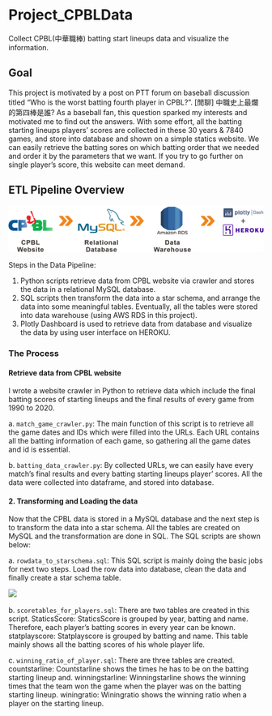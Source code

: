 # Project_CPBLData
Collect CPBL(中華職棒) batting start lineups data and visualize the information.

## Goal
  This project is motivated by a post on PTT forum on baseball discussion titled “Who is the worst batting fourth player in CPBL?”. [閒聊] 中職史上最爛的第四棒是誰? As a baseball fan, this question sparked my interests and motivated me to find out the answers. 
With some effort, all the batting starting lineups players’ scores are collected in these 30 years & 7840 games, and store into database and shown on a simple statics website. We can easily retrieve the batting sores on which batting order that we needed and order it by the parameters that we want. If you try to go further on single player’s score, this website can meet demand.


## ETL Pipeline Overview

![](PipelineVisualized.png)

Steps in the Data Pipeline:
1.	Python scripts retrieve data from CPBL website via crawler and stores the data in a relational MySQL database.
2.	SQL scripts then transform the data into a star schema, and arrange the data into some meaningful tables. Eventually, all the tables were stored into data warehouse (using AWS RDS in this project).
3.	Plotly Dashboard is used to retrieve data from database and visualize the data by using user interface on HEROKU.


### The Process
#### Retrieve data from CPBL website

I wrote a website crawler in Python to retrieve data which include the final batting scores of starting lineups and the final results of every game from 1990 to 2020.

a.	`match_game_crawler.py`:
The main function of this script is to retrieve all the game dates and IDs which were filled into the URLs. Each URL contains all the batting information of each game, so gathering all the game dates and id is essential.

b.	`batting_data_crawler.py`:
By collected URLs, we can easily have every match’s final results and every batting starting lineups player’ scores. All the data were collected into dataframe, and stored into database.


#### 2.	Transforming and Loading the data
Now that the CPBL data is stored in a MySQL database and the next step is to transform the data into a star schema. All the tables are created on MySQL and the transformation are done in SQL. The SQL scripts are shown below:

a.	`rowdata_to_starschema.sql`:
This SQL script is mainly doing the basic jobs for next two steps. Load the row data into database, clean the data and finally create a star schema table. 

![](CPBL_Data.png)


b.	`scoretables_for_players.sql`:
There are two tables are created in this script. 
StaticsScore: StaticsScore is grouped by year, batting and name. Therefore, each player’s batting scores in every year can be known. 
statplayscore: Statplayscore is grouped by batting and name. This table mainly shows all the batting scores of his whole player life.

c.	`winning_ratio_of_player.sql`:
There are three tables are created. 
countstarline: Countstarline shows the times he has to be on the batting starting lineup and.
winningstarline: Winningstarline shows the winning times that the team won the game when the player was on the batting starting lineup. 
winingratio: Winingratio shows the winning ratio when a player on the starting lineup.















